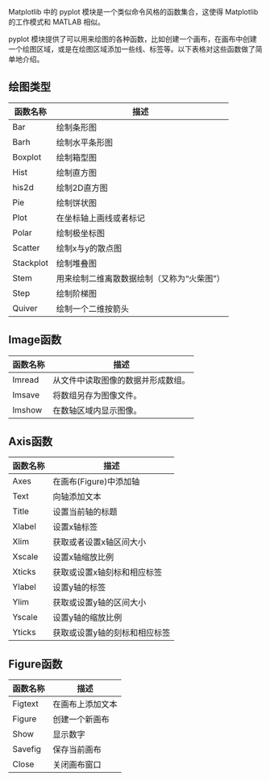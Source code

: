 Matplotlib 中的 pyplot 模块是一个类似命令风格的函数集合，这使得 Matplotlib 的工作模式和 MATLAB 相似。

pyplot 模块提供了可以用来绘图的各种函数，比如创建一个画布，在画布中创建一个绘图区域，或是在绘图区域添加一些线、标签等。以下表格对这些函数做了简单地介绍。

## 绘图类型

| 函数名称  | 描述                                       |
| --------- | ------------------------------------------ |
| Bar       | 绘制条形图                                 |
| Barh      | 绘制水平条形图                             |
| Boxplot   | 绘制箱型图                                 |
| Hist      | 绘制直方图                                 |
| his2d     | 绘制2D直方图                               |
| Pie       | 绘制饼状图                                 |
| Plot      | 在坐标轴上画线或者标记                     |
| Polar     | 绘制极坐标图                               |
| Scatter   | 绘制x与y的散点图                           |
| Stackplot | 绘制堆叠图                                 |
| Stem      | 用来绘制二维离散数据绘制（又称为“火柴图”） |
| Step      | 绘制阶梯图                                 |
| Quiver    | 绘制一个二维按箭头                         |

## Image函数

| 函数名称 | 描述                               |
| -------- | ---------------------------------- |
| Imread   | 从文件中读取图像的数据并形成数组。 |
| Imsave   | 将数组另存为图像文件。             |
| Imshow   | 在数轴区域内显示图像。             |

## Axis函数

| 函数名称 | 描述                          |
| -------- | ----------------------------- |
| Axes     | 在画布(Figure)中添加轴        |
| Text     | 向轴添加文本                  |
| Title    | 设置当前轴的标题              |
| Xlabel   | 设置x轴标签                   |
| Xlim     | 获取或者设置x轴区间大小       |
| Xscale   | 设置x轴缩放比例               |
| Xticks   | 获取或设置x轴刻标和相应标签   |
| Ylabel   | 设置y轴的标签                 |
| Ylim     | 获取或设置y轴的区间大小       |
| Yscale   | 设置y轴的缩放比例             |
| Yticks   | 获取或设置y轴的刻标和相应标签 |

## Figure函数

| 函数名称 | 描述             |
| -------- | ---------------- |
| Figtext  | 在画布上添加文本 |
| Figure   | 创建一个新画布   |
| Show     | 显示数字         |
| Savefig  | 保存当前画布     |
| Close    | 关闭画布窗口     |